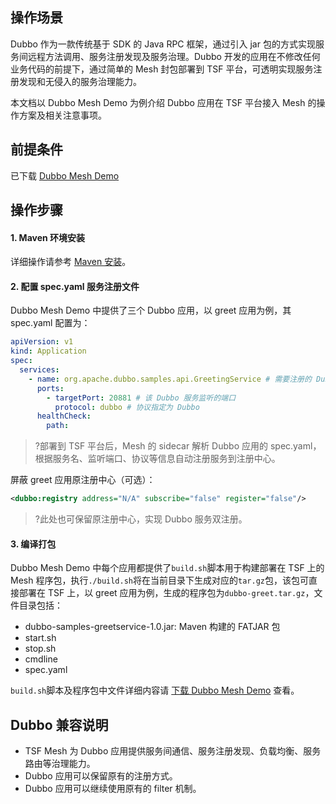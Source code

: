 ## 操作场景
Dubbo 作为一款传统基于 SDK 的 Java RPC 框架，通过引入 jar 包的方式实现服务间远程方法调用、服务注册发现及服务治理。Dubbo 开发的应用在不修改任何业务代码的前提下，通过简单的 Mesh 封包部署到 TSF 平台，可透明实现服务注册发现和无侵入的服务治理能力。

本文档以 Dubbo Mesh Demo 为例介绍 Dubbo 应用在 TSF 平台接入 Mesh 的操作方案及相关注意事项。

<span id="demo"></span>
## 前提条件
已下载 [Dubbo Mesh Demo](https://tsf-doc-attachment-1300555551.cos.ap-guangzhou.myqcloud.com/mesh-demo/tsf-mesh-dubbo-demo.tar.gz)

## 操作步骤
#### 1. Maven 环境安装
详细操作请参考 [Maven 安装](https://cloud.tencent.com/document/product/649/20231#2.-.E5.AE.89.E8.A3.85-maven)。

#### 2. 配置 spec.yaml 服务注册文件
Dubbo Mesh Demo 中提供了三个 Dubbo 应用，以 greet 应用为例，其 spec.yaml 配置为：
```yaml
apiVersion: v1
kind: Application
spec:
  services:
    - name: org.apache.dubbo.samples.api.GreetingService # 需要注册的 Dubbo 服务名，必须跟提供的 interface 名保持一致
      ports:
        - targetPort: 20881 # 该 Dubbo 服务监听的端口
          protocol: dubbo # 协议指定为 Dubbo
      healthCheck:
        path:

```

>?部署到 TSF 平台后，Mesh 的 sidecar 解析 Dubbo 应用的 spec.yaml，根据服务名、监听端口、协议等信息自动注册服务到注册中心。

屏蔽 greet 应用原注册中心（可选）：
```xml
<dubbo:registry address="N/A" subscribe="false" register="false"/>
```

>?此处也可保留原注册中心，实现 Dubbo 服务双注册。

#### 3. 编译打包
Dubbo Mesh Demo 中每个应用都提供了`build.sh`脚本用于构建部署在 TSF 上的 Mesh 程序包，执行`./build.sh`将在当前目录下生成对应的`tar.gz`包，该包可直接部署在 TSF 上，以 greet 应用为例，生成的程序包为`dubbo-greet.tar.gz`，文件目录包括：
- dubbo-samples-greetservice-1.0.jar: Maven 构建的 FATJAR 包
- start.sh
- stop.sh
- cmdline
- spec.yaml

`build.sh`脚本及程序包中文件详细内容请 [下载 Dubbo Mesh Demo](#demo) 查看。

## Dubbo 兼容说明
- TSF Mesh 为 Dubbo 应用提供服务间通信、服务注册发现、负载均衡、服务路由等治理能力。
- Dubbo 应用可以保留原有的注册方式。
- Dubbo 应用可以继续使用原有的 filter 机制。

